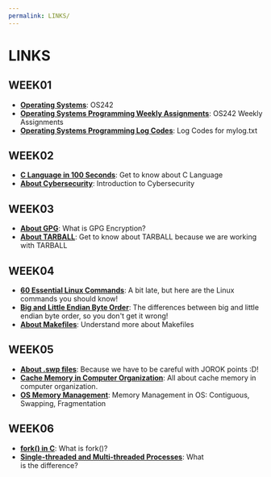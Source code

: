```yaml
---
permalink: LINKS/
---
```


# LINKS 

## WEEK01
* [**Operating Systems**](https://os.vlsm.org/): OS242
* [**Operating Systems Programming Weekly Assignments**](https://demos.vlsm.org/): OS242 Weekly Assignments
* [**Operating Systems Programming Log Codes**](https://doit.vlsm.org/ETC/logCodes.txt): Log Codes for mylog.txt

## WEEK02
* [**C Language in 100 Seconds**](https://youtu.be/U3aXWizDbQ4?si=qv37haj-wZdVI1Yl): Get to know about C Language
* [**About Cybersecurity**](https://youtu.be/bPVaOlJ6ln0?si=ZuNFhbceDdKcbpi5): Introduction to Cybersecurity

## WEEK03
* [**About GPG**](https://www.goanywhere.com/blog/what-is-gpg): What is GPG Encryption?
* [**About TARBALL**](https://www.cs.cornell.edu/courses/cs5220/2017fa/tar-info.html#:~:text=A%20tarball%20is%20a%20set,packaging%20files%20has%20been%20around!): Get to know about TARBALL because we are working with TARBALL

## WEEK04
* [**60 Essential Linux Commands**](https://www.hostinger.com/tutorials/linux-commands): A bit late, but here are the Linux commands you should know!
* [**Big and Little Endian Byte Order**](https://betterexplained.com/articles/understanding-big-and-little-endian-byte-order/): The differences between big and little endian byte order, so you don't get it wrong!
* [**About Makefiles**](https://makefiletutorial.com/): Understand more about Makefiles

## WEEK05
* [**About .swp files**](https://www.networkworld.com/article/939724/what-are-unix-swap-swp-files.html): Because we have to be careful with JOROK points :D!
* [**Cache Memory in Computer Organization**](https://www.geeksforgeeks.org/cache-memory-in-computer-organization/): All about cache memory in computer organization.
* [**OS Memory Management**](https://www.guru99.com/os-memory-management.html): Memory Management in OS: Contiguous, Swapping, Fragmentation

## WEEK06
* [**fork() in C**](https://www.geeksforgeeks.org/fork-system-call/): What is fork()?
* [**Single-threaded and Multi-threaded Processes**](https://www.tutorialspoint.com/single-threaded-and-multi-threaded-processes): What is the difference?
